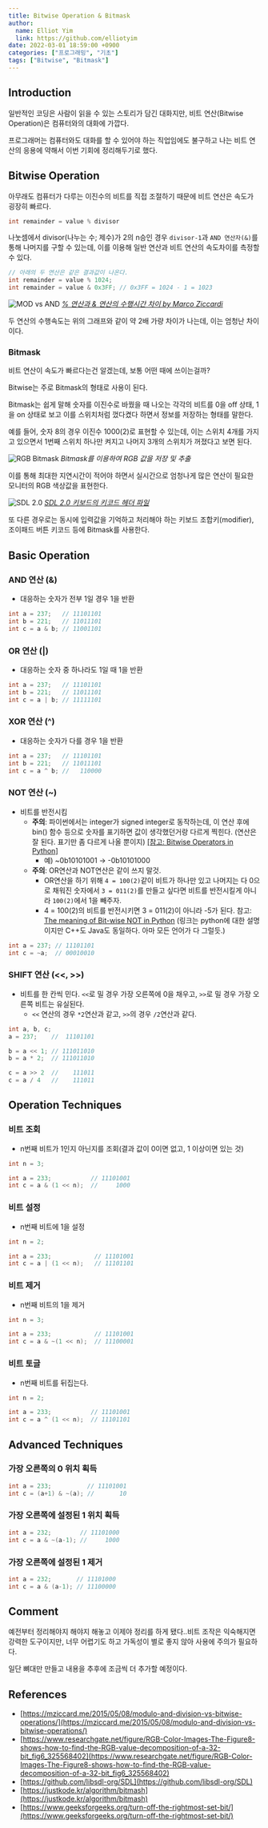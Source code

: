 ```yaml
---
title: Bitwise Operation & Bitmask
author:
  name: Elliot Yim
  link: https://github.com/elliotyim
date: 2022-03-01 18:59:00 +0900
categories: ["프로그래밍", "기초"]
tags: ["Bitwise", "Bitmask"]
---
```


## Introduction

일반적인 코딩은 사람이 읽을 수 있는 스토리가 담긴 대화지만, 비트 연산(Bitwise Operation)은 컴퓨터와의 대화에 가깝다.

프로그래머는 컴퓨터와도 대화를 할 수 있어야 하는 직업임에도 불구하고 나는 비트 연산의 응용에 약해서 이번 기회에 정리해두기로 했다.

## Bitwise Operation

아무래도 컴퓨터가 다루는 이진수의 비트를 직접 조절하기 때문에 비트 연산은 속도가 굉장히 빠르다.

```c++
int remainder = value % divisor
```

나눗셈에서 divisor(나누는 수; 제수)가 2의 n승인 경우 `divisor-1`과 `AND 연산자(&)`를 통해 나머지를 구할 수 있는데, 이를 이용해 일반 연산과 비트 연산의 속도차이를 측정할 수 있다.

```c++
// 아래의 두 연산은 같은 결과값이 나온다.
int remainder = value % 1024;
int remainder = value & 0x3FF; // 0x3FF = 1024 - 1 = 1023
```

![MOD vs AND](/assets/img/development/bitwise-bitmask/MODvsANDresults.png)
_[% 연산과 & 연산의 수행시간 차이 by Marco Ziccardi](https://mziccard.me/2015/05/08/modulo-and-division-vs-bitwise-operations/)_

두 연산의 수행속도는 위의 그래프와 같이 약 2배 가량 차이가 나는데, 이는 엄청난 차이이다.

### Bitmask

비트 연산이 속도가 빠르다는건 알겠는데, 보통 어떤 때에 쓰이는걸까?

Bitwise는 주로 Bitmask의 형태로 사용이 된다.

Bitmask는 쉽게 말해 숫자를 이진수로 바꿨을 때 나오는 각각의 비트를 0을 off 상태, 1을 on 상태로 보고 이를 스위치처럼 껐다켰다 하면서 정보를 저장하는 형태를 말한다.

예를 들어, 숫자 8의 경우 이진수 1000(2)로 표현할 수 있는데, 이는 스위치 4개를 가지고 있으면서 1번째 스위치 하나만 켜지고 나머지 3개의 스위치가 꺼졌다고 보면 된다.

![RGB Bitmask](/assets/img/development/bitwise-bitmask/bit-rgb.png)
_Bitmask를 이용하여 RGB 값을 저장 및 추출_

이를 통해 최대한 지연시간이 적어야 하면서 실시간으로 엄청나게 많은 연산이 필요한 모니터의 RGB 색상값을 표현한다.

![SDL 2.0](/assets/img/development/bitwise-bitmask/sdl-keycode.png)
_[SDL 2.0 키보드의 키코드 헤더 파일](https://github.com/libsdl-org/SDL/blob/main/include/SDL_keycode.h)_

또 다른 경우로는 동시에 입력값을 기억하고 처리해야 하는 키보드 조합키(modifier), 조이패드 버튼 키코드 등에 Bitmask를 사용한다.

## Basic Operation

### AND 연산 (&)

- 대응하는 숫자가 전부 1일 경우 1을 반환

```c++
int a = 237;   // 11101101
int b = 221;   // 11011101
int c = a & b; // 11001101
```

### OR 연산 (|)

- 대응하는 숫자 중 하나라도 1일 때 1을 반환

```c++
int a = 237;   // 11101101
int b = 221;   // 11011101
int c = a | b; // 11111101
```

### XOR 연산 (^)

- 대응하는 숫자가 다를 경우 1을 반환

```c++
int a = 237;   // 11101101
int b = 221;   // 11011101
int c = a ^ b; //   110000
```

### NOT 연산 (~)

- 비트를 반전시킴
  - **주의**: 파이썬에서는 integer가 signed integer로 동작하는데, 이 연산 후에 bin() 함수 등으로 숫자를 표기하면 값이 생각했던거랑 다르게 찍힌다. (연산은 잘 된다. 표기만 좀 다르게 나올 뿐이지) [[참고: Bitwise Operators in Python]](https://wiki.python.org/moin/BitwiseOperators)
    - 예) ~0b10101001 -> -0b10101000
  - **주의**: OR연산과 NOT연산은 같이 쓰지 말것.
    - OR연산을 하기 위해 `4 = 100(2)`같이 비트가 하나만 있고 나머지는 다 0으로 채워진 숫자에서 `3 = 011(2)`를 만들고 싶다면 비트를 반전시킬게 아니라 `100(2)`에서 1을 빼주자.
    - 4 = 100(2)의 비트를 반전시키면 3 = 011(2)이 아니라 -5가 된다. 참고: [The meaning of Bit-wise NOT in Python](https://stackoverflow.com/questions/46573219/the-meaning-of-bit-wise-not-in-python) (링크는 python에 대한 설명이지만 C++도 Java도 동일하다. 아마 모든 언어가 다 그럴듯.)

```c++
int a = 237; // 11101101
int c = ~a;  // 00010010
```

### SHIFT 연산 (<<, >>)

- 비트를 한 칸씩 민다. `<<`로 밀 경우 가장 오른쪽에 0을 채우고, `>>`로 밀 경우 가장 오른쪽 비트는 유실된다.
  - `<<` 연산의 경우 `*2`연산과 같고, `>>`의 경우 `/2`연산과 같다.

```c++
int a, b, c;
a = 237;    //  11101101

b = a << 1; // 111011010
b = a * 2;  // 111011010

c = a >> 2  //    111011
c = a / 4   //    111011
```

## Operation Techniques

### 비트 조회

- n번째 비트가 1인지 아닌지를 조회(결과 값이 0이면 없고, 1 이상이면 있는 것)

```c++
int n = 3;

int a = 233;           // 11101001
int c = a & (1 << n);  //     1000
```

### 비트 설정

- n번째 비트에 1을 설정

```c++
int n = 2;

int a = 233;            // 11101001
int c = a | (1 << n);   // 11101101
```

### 비트 제거

- n번째 비트의 1을 제거

```c++
int n = 3;

int a = 233;            // 11101001
int c = a & ~(1 << n);  // 11100001
```

### 비트 토글

- n번째 비트를 뒤집는다.

```c++
int n = 2;

int a = 233;           // 11101001
int c = a ^ (1 << n);  // 11101101
```

## Advanced Techniques

### 가장 오른쪽의 0 위치 획득

```c++
int a = 233;          // 11101001
int c = (a+1) & ~(a); //       10
```

### 가장 오른쪽에 설정된 1 위치 획득

```c++
int a = 232;        // 11101000
int c = a & ~(a-1); //     1000
```

### 가장 오른쪽에 설정된 1 제거

```c++
int a = 232;       // 11101000
int c = a & (a-1); // 11100000
```

## Comment

예전부터 정리해야지 해야지 해놓고 이제야 정리를 하게 됐다..비트 조작은 익숙해지면 강력한 도구이지만, 너무 어렵기도 하고 가독성이 별로 좋지 않아 사용에 주의가 필요하다.

일단 뼈대만 만들고 내용을 추후에 조금씩 더 추가할 예정이다.

## References

- [https://mziccard.me/2015/05/08/modulo-and-division-vs-bitwise-operations/](https://mziccard.me/2015/05/08/modulo-and-division-vs-bitwise-operations/)
- [https://www.researchgate.net/figure/RGB-Color-Images-The-Figure8-shows-how-to-find-the-RGB-value-decomposition-of-a-32-bit_fig6_325568402](https://www.researchgate.net/figure/RGB-Color-Images-The-Figure8-shows-how-to-find-the-RGB-value-decomposition-of-a-32-bit_fig6_325568402)
- [https://github.com/libsdl-org/SDL](https://github.com/libsdl-org/SDL)
- [https://justkode.kr/algorithm/bitmash](https://justkode.kr/algorithm/bitmash)
- [https://www.geeksforgeeks.org/turn-off-the-rightmost-set-bit/](https://www.geeksforgeeks.org/turn-off-the-rightmost-set-bit/)
